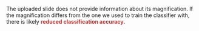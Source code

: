 The uploaded slide does not provide information about its magnification. If the magnification differs from the one we used to train the classifier with, there is likely <b style='color:rgb(201,48,44)'>reduced classification accuracy</b>.
